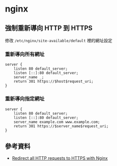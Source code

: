 # nginx

## 強制重新導向 HTTP 到 HTTPS

修改 `/etc/nginx/site-available/default` 裡的網址設定

### 重新導向所有網址

```
server {
    listen 80 default_server;
    listen [::]:80 default_server;
    server_name _;
    return 301 https://$host$request_uri;
}
```

### 重新導向指定網址

```
server {
    listen 80 default_server;
    listen [::]:80 default_server;
    server_name example.com www.example.com;
    return 301 https://$server_name$request_uri;
}
```

##  參考資料
* [Redirect all HTTP requests to HTTPS with Nginx](https://bjornjohansen.no/redirect-to-https-with-nginx)